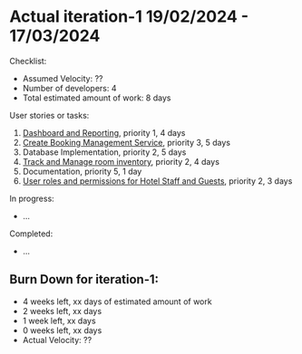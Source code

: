 # Actual iteration-1 19/02/2024 - 17/03/2024

Checklist:

* Assumed Velocity: ??
* Number of developers: 4
* Total estimated amount of work: 8 days

User stories or tasks:

1. [Dashboard and Reporting](./user_stories/user_story_dashboard_and_reporting.md), priority 1, 4 days
2. [Create Booking Management Service](./user_stories/user_story_booking_management.md), priority 3, 5 days
3. Database Implementation, priority 2, 5 days
4. [Track and Manage room inventory](./user_stories/user_story_inventory_management.md), priority 2, 4 days
5. Documentation, priority 5, 1 day
6. [User roles and permissions for Hotel Staff and Guests](./user_stories/user_story_user_roles.md), priority 2, 3 days

In progress:

* ...

Completed:

* ...

## Burn Down for iteration-1:

[//]: # (Update this at least once per week)

* 4 weeks left, xx days of estimated amount of work
* 2 weeks left, xx days
* 1 week left, xx days
* 0 weeks left, xx days
* Actual Velocity: ??
